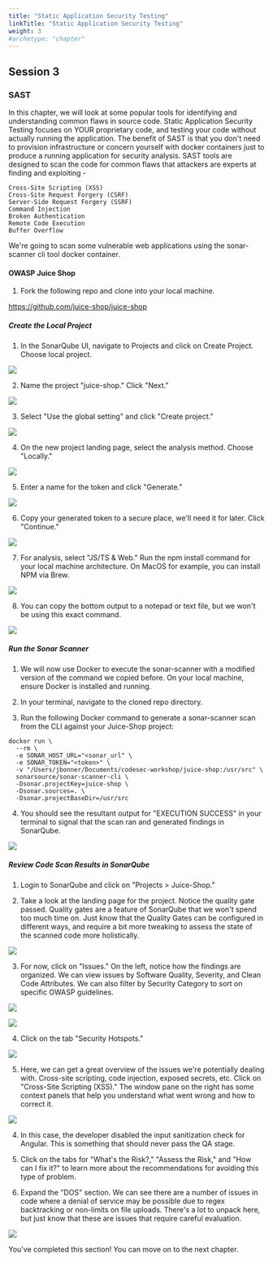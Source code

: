 ```yaml
---
title: "Static Application Security Testing"
linkTitle: "Static Application Security Testing"
weight: 3
#archetype: "chapter"
---
```


## Session 3

### SAST

In this chapter, we will look at some popular tools for identifying and understanding common flaws in source code. Static Application Security Testing focuses on YOUR proprietary code, and testing your code without actually running the application. The benefit of SAST is that you don't need to provision infrastructure or concern yourself with docker containers just to produce a running application for security analysis. SAST tools are designed to scan the code for common flaws that attackers are experts at finding and exploiting - 

```
Cross-Site Scripting (XSS) 
Cross-Site Request Forgery (CSRF)
Server-Side Request Forgery (SSRF)
Command Injection
Broken Authentication
Remote Code Execution
Buffer Overflow
```

We're going to scan some vulnerable web applications using the sonar-scanner cli tool docker container. 

#### OWASP Juice Shop

1. Fork the following repo and clone into your local machine. 

https://github.com/juice-shop/juice-shop 

##### Create the Local Project
1. In the SonarQube UI, navigate to Projects and click on Create Project. Choose local project.

![](img/sonarq-6.png)

2. Name the project "juice-shop." Click "Next."

![](img/sast-1.png)

3. Select "Use the global setting" and click "Create project."

![](img/sonarq-8.png)

4. On the new project landing page, select the analysis method. Choose "Locally."

![](img/sast-2.png)

5. Enter a name for the token and click "Generate."

![](img/sast-3.png)

6. Copy your generated token to a secure place, we'll need it for later. Click "Continue."

![](img/sast-4.png)

7. For analysis, select "JS/TS & Web." Run the npm install command for your local machine architecture. On MacOS for example, you can install NPM via Brew.

![](img/sast-5.png)

8. You can copy the bottom output to a notepad or text file, but we won't be using this exact command.

![](img/sast-6.png)


##### Run the Sonar Scanner 

1. We will now use Docker to execute the sonar-scanner with a modified version of the command we copied before. On your local machine, ensure Docker is installed and running. 

2. In your terminal, navigate to the cloned repo directory. 

3. Run the following Docker command to generate a sonar-scanner scan from the CLI against your Juice-Shop project:

```
docker run \
  --rm \
  -e SONAR_HOST_URL="<sonar_url" \
  -e SONAR_TOKEN="<token>" \
  -v "/Users/jbonner/Documents/codesec-workshop/juice-shop:/usr/src" \
  sonarsource/sonar-scanner-cli \
  -Dsonar.projectKey=juice-shop \
  -Dsonar.sources=. \
  -Dsonar.projectBaseDir=/usr/src
```

4. You should see the resultant output for "EXECUTION SUCCESS" in your terminal to signal that the scan ran and generated findings in SonarQube. 

![](img/sast-7.png)

##### Review Code Scan Results in SonarQube

1. Login to SonarQube and click on "Projects > Juice-Shop."

2. Take a look at the landing page for the project. Notice the quality gate passed. Quality gates are a feature of SonarQube that we won't spend too much time on. Just know that the Quality Gates can be configured in different ways, and require a bit more tweaking to assess the state of the scanned code more holistically. 

![](img/sast-8.png)

3. For now, click on "Issues." On the left, notice how the findings are organized. We can view issues by Software Quality, Severity, and Clean Code Attributes. We can also filter by Security Category to sort on specific OWASP guidelines. 

![](img/sast-9.png)

![](img/sast-10.png)

4. Click on the tab "Security Hotspots." 

![](img/sast-11.png)

5. Here, we can get a great overview of the issues we're potentially dealing with. Cross-site scripting, code injection, exposed secrets, etc. Click on "Cross-Site Scripting (XSS)." The window pane on the right has some context panels that help you understand what went wrong and how to correct it. 

![](img/sast-12.png)

4. In this case, the developer disabled the input sanitization check for Angular. This is something that should never pass the QA stage. 

5. Click on the tabs for "What's the Risk?," "Assess the Risk," and "How can I fix it?" to learn more about the recommendations for avoiding this type of problem. 

6. Expand the "DOS" section. We can see there are a number of issues in code where a denial of service may be possible due to regex backtracking or non-limits on file uploads. There's a lot to unpack here, but just know that these are issues that require careful evaluation. 

![](img/dos.png)


You've completed this section! You can move on to the next chapter. 